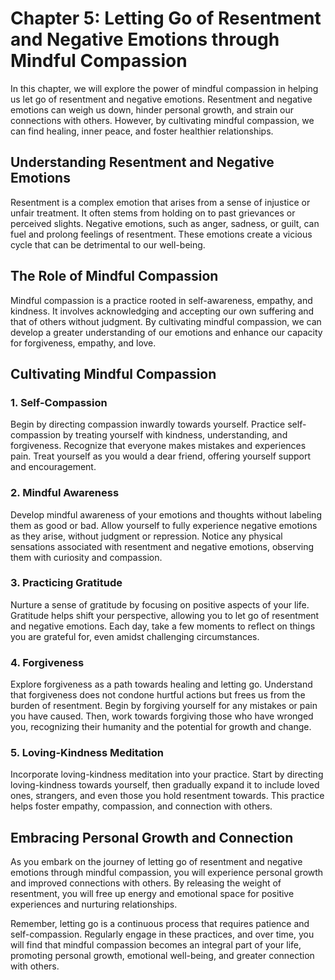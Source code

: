 Chapter 5: Letting Go of Resentment and Negative Emotions through Mindful Compassion
====================================================================================

In this chapter, we will explore the power of mindful compassion in helping us let go of resentment and negative emotions. Resentment and negative emotions can weigh us down, hinder personal growth, and strain our connections with others. However, by cultivating mindful compassion, we can find healing, inner peace, and foster healthier relationships.

Understanding Resentment and Negative Emotions
----------------------------------------------

Resentment is a complex emotion that arises from a sense of injustice or unfair treatment. It often stems from holding on to past grievances or perceived slights. Negative emotions, such as anger, sadness, or guilt, can fuel and prolong feelings of resentment. These emotions create a vicious cycle that can be detrimental to our well-being.

The Role of Mindful Compassion
------------------------------

Mindful compassion is a practice rooted in self-awareness, empathy, and kindness. It involves acknowledging and accepting our own suffering and that of others without judgment. By cultivating mindful compassion, we can develop a greater understanding of our emotions and enhance our capacity for forgiveness, empathy, and love.

Cultivating Mindful Compassion
------------------------------

### 1. Self-Compassion

Begin by directing compassion inwardly towards yourself. Practice self-compassion by treating yourself with kindness, understanding, and forgiveness. Recognize that everyone makes mistakes and experiences pain. Treat yourself as you would a dear friend, offering yourself support and encouragement.

### 2. Mindful Awareness

Develop mindful awareness of your emotions and thoughts without labeling them as good or bad. Allow yourself to fully experience negative emotions as they arise, without judgment or repression. Notice any physical sensations associated with resentment and negative emotions, observing them with curiosity and compassion.

### 3. Practicing Gratitude

Nurture a sense of gratitude by focusing on positive aspects of your life. Gratitude helps shift your perspective, allowing you to let go of resentment and negative emotions. Each day, take a few moments to reflect on things you are grateful for, even amidst challenging circumstances.

### 4. Forgiveness

Explore forgiveness as a path towards healing and letting go. Understand that forgiveness does not condone hurtful actions but frees us from the burden of resentment. Begin by forgiving yourself for any mistakes or pain you have caused. Then, work towards forgiving those who have wronged you, recognizing their humanity and the potential for growth and change.

### 5. Loving-Kindness Meditation

Incorporate loving-kindness meditation into your practice. Start by directing loving-kindness towards yourself, then gradually expand it to include loved ones, strangers, and even those you hold resentment towards. This practice helps foster empathy, compassion, and connection with others.

Embracing Personal Growth and Connection
----------------------------------------

As you embark on the journey of letting go of resentment and negative emotions through mindful compassion, you will experience personal growth and improved connections with others. By releasing the weight of resentment, you will free up energy and emotional space for positive experiences and nurturing relationships.

Remember, letting go is a continuous process that requires patience and self-compassion. Regularly engage in these practices, and over time, you will find that mindful compassion becomes an integral part of your life, promoting personal growth, emotional well-being, and greater connection with others.

